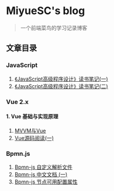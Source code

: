 # MiyueSC's blog

> 一个前端菜鸟的学习记录博客

## 文章目录

### JavaScript

1. [《JavaScript高级程序设计》读书笔记(一)](./javascript/docs/《JavaScript高级程序设计》读书笔记(一).md)
2. [《JavaScript高级程序设计》读书笔记(二)](./javascript/docs/《JavaScript高级程序设计》读书笔记(二).md)

### Vue 2.x

#### 1. Vue 基础与实现原理

1. [MVVM与Vue](./vue/docs/mvvm与vue.md)
2. [Vue源码阅读(一)](./vue/docs/vue源码阅读--1.md)

### Bpmn.js

1. [Bpmn-js 自定义解析文件](./bpmn/docs/自定义解析文件.md)
2. [Bpmn-js 中文文档 (一)](./bpmn/docs/Bpmn.js%20document.md)
3. [Bpmn-js 节点可用配置属性](./bpmn/docs/节点属性配置.md)



